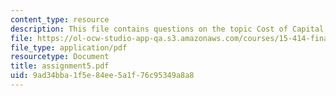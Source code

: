 ```yaml
---
content_type: resource
description: This file contains questions on the topic Cost of Capital at Ameritrade.
file: https://ol-ocw-studio-app-qa.s3.amazonaws.com/courses/15-414-financial-management-summer-2003/9ad34bba1f5e84ee5a1f76c95349a8a8_assignment5.pdf
file_type: application/pdf
resourcetype: Document
title: assignment5.pdf
uid: 9ad34bba-1f5e-84ee-5a1f-76c95349a8a8
---
```

